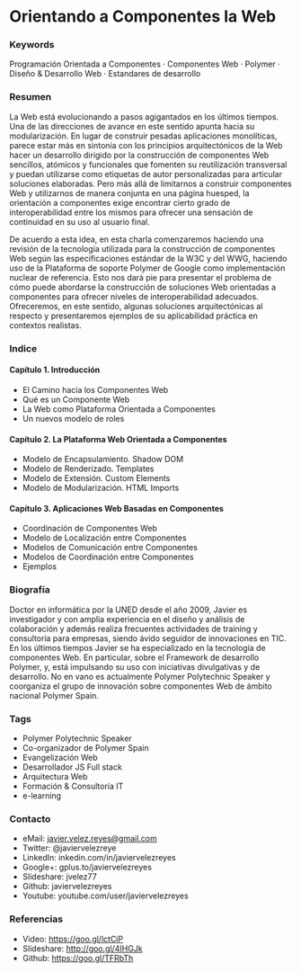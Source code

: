 Orientando a Componentes la Web
===============================

### Keywords

Programación Orientada a Componentes · Componentes Web · Polymer · Diseño & Desarrollo Web · Estandares de desarrollo

### Resumen

La Web está evolucionando a pasos agigantados en los últimos tiempos. Una de las direcciones de avance en este sentido apunta hacia su modularización. En lugar de construir pesadas aplicaciones monolíticas, parece estar más en sintonía con los principios arquitectónicos de la Web hacer un desarrollo dirigido por la construcción de componentes Web sencillos, atómicos y funcionales que fomenten su reutilización transversal y puedan utilizarse como etiquetas de autor personalizadas para articular soluciones elaboradas. Pero más allá de limitarnos a construir componentes Web y utilizarnos de manera conjunta en una página huesped, la orientación a componentes exige encontrar cierto grado de interoperabilidad entre los mismos para ofrecer una sensación de continuidad en su uso al usuario final.

De acuerdo a esta idea, en esta charla comenzaremos haciendo una revisión de la tecnología utilizada para la construcción de componentes Web según las especificaciones estándar de la W3C y del WWG, haciendo uso de la Plataforma de soporte Polymer de Google como implementación nuclear de referencia. Esto nos dará pie para presentar el problema de cómo puede abordarse la construcción de soluciones Web orientadas a componentes  para ofrecer niveles de interoperabilidad adecuados. Ofreceremos, en este sentido, algunas soluciones arquitectónicas al respecto y presentaremos ejemplos de su aplicabilidad práctica en contextos realistas. 
 
### Indice

#### Capítulo 1. Introducción
- El Camino hacia los Componentes Web
- Qué es un Componente Web
- La Web como Plataforma Orientada a Componentes
- Un nuevos modelo de roles

#### Capítulo 2. La Plataforma Web Orientada a Componentes
- Modelo de Encapsulamiento. Shadow DOM
- Modelo de Renderizado. Templates
- Modelo de Extensión. Custom Elements
- Modelo de Modularización. HTML Imports

#### Capítulo 3. Aplicaciones Web Basadas en Componentes
- Coordinación de Componentes Web
- Modelo de Localización entre Componentes
- Modelos de Comunicación entre Componentes
- Modelos de Coordinación entre Componentes
- Ejemplos

### Biografía

Doctor en informática por la UNED desde el año 2009, Javier es investigador y con amplia experiencia en el diseño y análisis de colaboración y además realiza frecuentes actividades de training y consultoría para empresas, siendo ávido seguidor de innovaciones en TIC. En los últimos tiempos Javier se ha especializado en la tecnología de componentes Web. En particular, sobre el Framework de desarrollo Polymer, y, está impulsando su uso con iniciativas divulgativas y de desarrollo. No en vano es actualmente Polymer Polytechnic Speaker y coorganiza el grupo de innovación sobre componentes Web de ámbito nacional Polymer Spain.

### Tags

- Polymer Polytechnic Speaker
- Co-organizador de Polymer Spain 
- Evangelización Web
- Desarrollador JS Full stack
- Arquitectura Web
- Formación & Consultoría IT
- e-learning


### Contacto

- eMail: javier.velez.reyes@gmail.com 
- Twitter: @javiervelezreye
- LinkedIn: inkedin.com/in/javiervelezreyes 
- Google+: gplus.to/javiervelezreyes 
- Slideshare: jvelez77
- Github: javiervelezreyes 
- Youtube: youtube.com/user/javiervelezreyes

### Referencias
- Video: https://goo.gl/lctCiP
- Slideshare: http://goo.gl/4IHGJk
- Github: https://goo.gl/TFRbTh